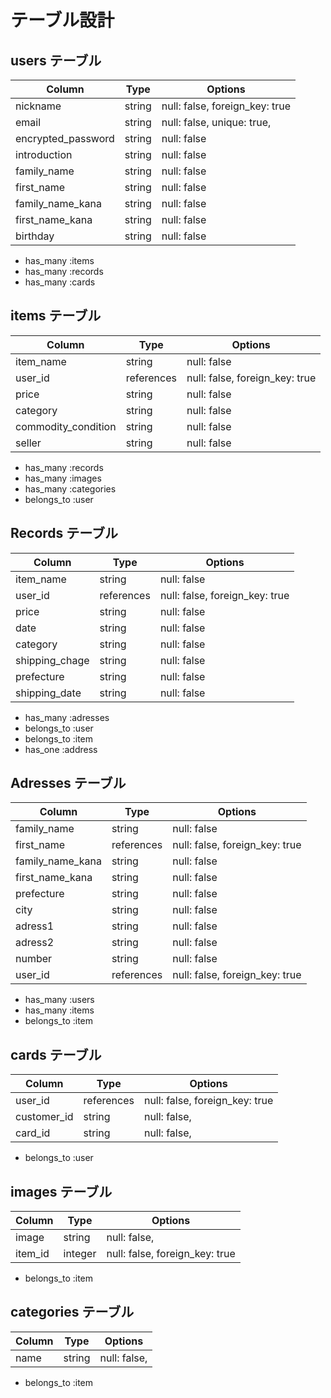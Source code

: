 # テーブル設計

## users テーブル

| Column             | Type   | Options                        |
| ------------------ | ------ | -------------------------------|
| nickname           | string | null: false, foreign_key: true |
| email              | string | null: false, unique: true,     |
| encrypted_password | string | null: false                    |
| introduction       | string | null: false                    |
| family_name        | string | null: false                    |
| first_name         | string | null: false                    |
| family_name_kana   | string | null: false                    |
| first_name_kana    | string | null: false                    |
| birthday           | string | null: false                    |

- has_many :items 
- has_many :records
- has_many  :cards

## items テーブル

| Column               | Type       | Options                        |
| ------------------   | ---------- | ------------------------------ |
| item_name            | string     | null: false                    |
| user_id              | references | null: false, foreign_key: true |
| price                | string     | null: false                    |
| category             | string     | null: false                    |
| commodity_condition  | string     | null: false                    |
| seller               | string     | null: false                    |

- has_many :records
- has_many :images
- has_many :categories
- belongs_to :user

##  Records テーブル

| Column               | Type       | Options                        |
| ------               | ---------- | ------------------------------ |
| item_name            | string     | null: false                    |
| user_id              | references | null: false, foreign_key: true |
| price                | string     | null: false                    |
| date                 | string     | null: false                    |
| category             | string     | null: false                    |
| shipping_chage       | string     | null: false                    |
| prefecture           | string     | null: false                    |
| shipping_date        | string     | null: false                    |

- has_many :adresses
- belongs_to :user
- belongs_to :item
- has_one  :address

##  Adresses テーブル

| Column               | Type       | Options                        |
| ------               | ---------- | ------------------------------ |
| family_name          | string     | null: false                    |
| first_name           | references | null: false, foreign_key: true |
| family_name_kana     | string     | null: false                    |
| first_name_kana      | string     | null: false                    |
| prefecture           | string     | null: false                    |
| city                 | string     | null: false                    |
| adress1              | string     | null: false                    |
| adress2              | string     | null: false                    |
| number               | string     | null: false                    |
| user_id              | references | null: false, foreign_key: true |

- has_many :users
- has_many :items
- belongs_to :item

##  cards テーブル

| Column               | Type       | Options                        |
| ------               | ---------- | ------------------------------ |
| user_id              | references | null: false, foreign_key: true |
| customer_id          | string     | null: false,                   |
| card_id              | string     | null: false,                   |

- belongs_to :user

##  images テーブル

| Column               | Type       | Options                        |
| ------               | ---------- | ------------------------------ |
| image                | string     | null: false,                   |
| item_id              | integer    | null: false, foreign_key: true |

- belongs_to :item

##  categories  テーブル

| Column               | Type       | Options                        |
| ------               | ---------- | ------------------------------ |
| name                 | string     | null: false,                   |

- belongs_to :item